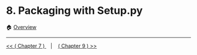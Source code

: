 # 8. Packaging with Setup.py

:house: [Overview](../../README.md)




---


[ << ( Chapter 7 ) ](../chapters/chapter_7.md) &nbsp;&nbsp; |  &nbsp;&nbsp;  [ ( Chapter 9 ) >>](../chapters/chapter_9.md)  
 
 
